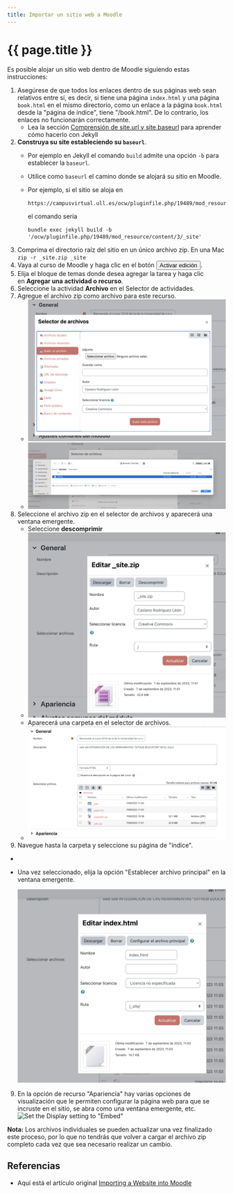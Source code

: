 ```yaml
---
title: Importar un sitio web a Moodle
---
```


# {{ page.title }}

Es posible alojar un sitio web dentro de Moodle siguiendo estas instrucciones:

1. Asegúrese de que todos los enlaces dentro de sus páginas web sean relativos entre sí, es decir, si tiene una página `index.html` y una página `book.html` en el mismo directorio, como un enlace a la página `book.html` desde la "página de índice", tiene "/book.html". De lo contrario, los enlaces no funcionarán correctamente. 
   - Lea la sección [Comprensión de site.url y site.baseurl](jekyll-baseurl.html) para aprender cómo hacerlo con Jekyll
2. **Construya su site estableciendo su `baseurl`**.
    - Por ejemplo en Jekyll el comando `build` admite una opción `-b` para establecer la `baseurl`. 
    - Utilice como `baseurl` el camino donde se alojará su sitio en Moodle. 
    - Por ejemplo, si el sitio se aloja en  
   
      ```
      https://campusvirtual.ull.es/ocw/pluginfile.php/19489/mod_resource/content/3/_site/
      ``` 
      el comando sería
      ```
      bundle exec jekyll build -b '/ocw/pluginfile.php/19489/mod_resource/content/3/_site'
      ```
 3. Comprima el directorio raíz del sitio en un único archivo zip. En una Mac `zip -r _site.zip _site`
3. Vaya al curso de Moodle y haga clic en el botón <button>Activar edición</button>.
4. Elija el bloque de temas donde desea agregar la tarea y haga clic en **Agregar una actividad o recurso**.
5. Seleccione la actividad **Archivo** en el Selector de actividades.
6. Agregue el archivo zip como archivo para este recurso. 
   <!--![Zip file added](https://forge.lafayette.edu/wp-content/uploads/sites/451/2018/07/Screen-Shot-2018-07-05-at-3.19.29-PM.png)-->
   - ![](/assets/images/subir-un-archivo.png)
   - ![](/assets/images/seleccion-archivo-zip.png)
7. Seleccione el archivo zip en el selector de archivos y aparecerá una ventana emergente.
     - Seleccione **descomprimir**
     <!--![Select "Unzip" to open the compressed website file](https://forge.lafayette.edu/wp-content/uploads/sites/451/2018/07/Screen-Shot-2020-05-28-at-1.14.18-PM.png)-->
     - ![Select "Unzip" to open the compressed website file](/assets/images/descomprimir_site_zip.png)
     - Aparecerá una carpeta en el selector de archivos.
     - ![/assets/images/una-vez-descomprimido.png](/assets/images/una-vez-descomprimido.png)
8.  Navegue hasta la carpeta y seleccione su página de "índice".
   - ![]()
   - Una vez seleccionado, elija la opción "Establecer archivo principal" en la ventana emergente.

     <!-- ![Set the main file](https://forge.lafayette.edu/wp-content/uploads/sites/451/2018/07/Screen-Shot-2018-07-05-at-3.22.28-PM.png)-->
     ![Set the main file](/assets/images/configurar-archivo-principal.png)

9.  En la opción de recurso "Apariencia" hay varias opciones de visualización que le permiten configurar la página web para que se incruste en el sitio, se abra como una ventana emergente, etc.
     ![Set the Display setting to "Embed"](https://forge.lafayette.edu/wp-content/uploads/sites/451/2018/07/Screen-Shot-2020-05-28-at-1.15.50-PM.png)

**Nota:** Los archivos individuales se pueden actualizar una vez finalizado este proceso, por lo que no tendrás que volver a cargar el archivo zip completo cada vez que sea necesario realizar un cambio.

## Referencias

* Aquí está el artículo original [Importing a Website into Moodle](https://help.lafayette.edu/importing-a-website-into-moodle/)